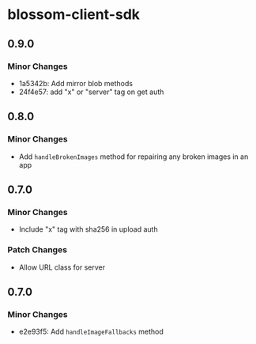 # blossom-client-sdk

## 0.9.0

### Minor Changes

- 1a5342b: Add mirror blob methods
- 24f4e57: add "x" or "server" tag on get auth

## 0.8.0

### Minor Changes

- Add `handleBrokenImages` method for repairing any broken images in an app

## 0.7.0

### Minor Changes

- Include "x" tag with sha256 in upload auth

### Patch Changes

- Allow URL class for server

## 0.7.0

### Minor Changes

- e2e93f5: Add `handleImageFallbacks` method
